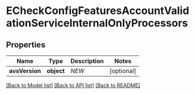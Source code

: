 # ECheckConfigFeaturesAccountValidationServiceInternalOnlyProcessors

## Properties
Name | Type | Description | Notes
------------ | ------------- | ------------- | -------------
**avsVersion** | **object** | *NEW* | [optional] 

[[Back to Model list]](../README.md#documentation-for-models) [[Back to API list]](../README.md#documentation-for-api-endpoints) [[Back to README]](../README.md)


